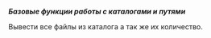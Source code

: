 
***Базовые функции работы с каталогами и путями***

Вывести все файлы из каталога а так же их количество.




